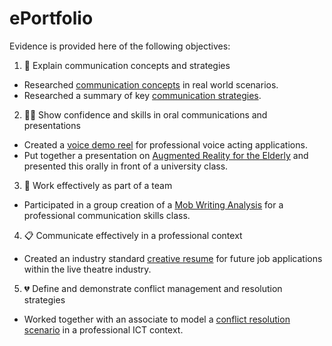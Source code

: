 # ePortfolio
Evidence is provided here of the following objectives:
1. 💭 Explain communication concepts and strategies 
  - Researched [communication concepts](https://i.redd.it/37m4ofhkph041.png) in real world scenarios.
  - Researched a summary of key [communication strategies](https://www.usa.edu/wp-content/uploads/2020/02/effective-communication-skills-post-image-@2x.png).
2. 👩‍💻 Show confidence and skills in oral communications and presentations 
  - Created a [voice demo reel](https://1drv.ms/u/s!Av5zIpU4Ih_Wh3Fy_ZfRA9399kxI?e=1bogEn) for professional voice acting applications.
  - Put together a presentation on [Augmented Reality for the Elderly](https://1drv.ms/p/s!Av5zIpU4Ih_Wh3jL7cFwt_Sxjgvi?e=wAaamv) and presented this orally in front of a university class.
3. 🤝 Work effectively as part of a team 
  - Participated in a group creation of a [Mob Writing Analysis](https://1drv.ms/w/s!Av5zIpU4Ih_Wh3ZN0F_NDiukIjXC?e=WuR0Kb) for a professional communication skills class.
4. 📋 Communicate effectively in a professional context 
  - Created an industry standard [creative resume](https://1drv.ms/w/s!Av5zIpU4Ih_Wh3TBQa2TcINi9GGm?e=vFNILa) for future job applications within the live theatre industry.
5. 💔 Define and demonstrate conflict management and resolution strategies 
  - Worked together with an associate to model a [conflict resolution scenario](https://1drv.ms/w/s!Av5zIpU4Ih_Wh3JGhY8sKMNESALO?e=J2SC9t) in a professional ICT context.
